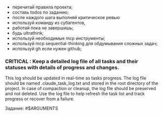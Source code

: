 - перечитай правила проекта;
- составь todos по заданию;
- после каждого шага выполняй критическое ревью
- используй команду из субагентов,
- работай пока не завершишь;
- будь ultrathink;
- используй необходимые mcp инструменты;
- используй mcp sequential-thinking для обдумывания сложных задач;
- используй gh если нужен github;

### CRITICAL : Keep a detailed log file of all tasks and their statuses with details of progress and changes. 
This log should be updated in real-time as tasks progress. 
The log file should be named .claude_task_log.txt and stored in the root directory of the project. 
In case of compaction or cleanup, the log file should be preserved and not deleted. 
Use the log file to help refresh the task list and track progress or recover from a failure.
   
Задание: #$ARGUMENTS
